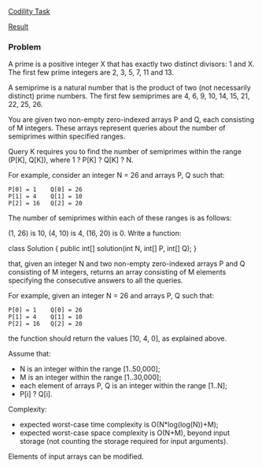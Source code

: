 [Codility Task](https://codility.com/programmers/task/count_semiprimes/)

[Result](https://codility.com/demo/results/trainingUW7DAA-T9J/)

### Problem

A prime is a positive integer X that has exactly two distinct divisors: 1 and X. The first few prime integers are 2, 3, 5, 7, 11 and 13.

A semiprime is a natural number that is the product of two (not necessarily distinct) prime numbers. The first few semiprimes are 4, 6, 9, 10, 14, 15, 21, 22, 25, 26.

You are given two non-empty zero-indexed arrays P and Q, each consisting of M integers. These arrays represent queries about the number of semiprimes within specified ranges.

Query K requires you to find the number of semiprimes within the range (P[K], Q[K]), where 1 ? P[K] ? Q[K] ? N.

For example, consider an integer N = 26 and arrays P, Q such that:

    P[0] = 1    Q[0] = 26
    P[1] = 4    Q[1] = 10
    P[2] = 16   Q[2] = 20
The number of semiprimes within each of these ranges is as follows:

(1, 26) is 10,
(4, 10) is 4,
(16, 20) is 0.
Write a function:

class Solution { public int[] solution(int N, int[] P, int[] Q); }

that, given an integer N and two non-empty zero-indexed arrays P and Q consisting of M integers, returns an array consisting of M elements specifying the consecutive answers to all the queries.

For example, given an integer N = 26 and arrays P, Q such that:

    P[0] = 1    Q[0] = 26
    P[1] = 4    Q[1] = 10
    P[2] = 16   Q[2] = 20
the function should return the values [10, 4, 0], as explained above.

Assume that:

* N is an integer within the range [1..50,000];
* M is an integer within the range [1..30,000];
* each element of arrays P, Q is an integer within the range [1..N];
* P[i] ? Q[i].

Complexity:

* expected worst-case time complexity is O(N*log(log(N))+M);
* expected worst-case space complexity is O(N+M), beyond input storage (not counting the storage required for input arguments).

Elements of input arrays can be modified.